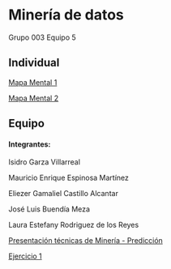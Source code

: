 # Minería de datos
Grupo 003 Equipo 5

## Individual
[Mapa Mental 1](https://github.com/lauraestefany/Mineria-de-datos/blob/master/MapaMental_1_1588292.pdf)

[Mapa Mental 2](https://github.com/lauraestefany/Mineria-de-datos/blob/master/MapaMental_2_1588292.pdf)


## Equipo
#### Integrantes:

Isidro Garza Villarreal

Mauricio Enrique Espinosa Martínez

Eliezer Gamaliel Castillo Alcantar

José Luis Buendía Meza

Laura Estefany Rodriguez de los Reyes


[Presentación técnicas de Minería - Predicción](https://github.com/lauraestefany/Mineria-de-datos/blob/master/Presentaci%C3%B3n_Predicci%C3%B3n_5.pdf)

[Ejercicio 1](https://github.com/lauraestefany/Mineria-de-datos/blob/master/Ejercicios1_5_003.ipynb)
